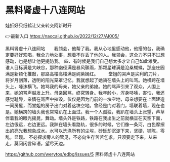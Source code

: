 # 黑料肾虚十八连网站
娃折好只纸鹤让父亲转交阿新时开

👉最新入口 https://naocai.github.io/2022/12/27/AI005/

黑料肾虚十八连网站　　我领会，他帮了我。我从心地里感动他，他搭的台，我确定要好好欢唱，我全力地处事，想着不许丢了他的人。我领会，这全力不只不过想感动，也是想让他更提防我。
	四、有时候是我们自己想太多才让自己如此难受。
谁人目标满是大峡谷，那种幽径满是暴风骤雨，那颗星球满是沧桑蝴蝶，那座庄园满是新颖化推敲，那路高楼高楼满是姹紫嫣红。
　　堂姐的哭声是尖利的刀片，将岁月刮薄，透明的阳光笼罩记忆。我就想起了她骑在墙头上的叫骂。她横跨在墙头上，唾沫横飞。她骂我的母亲，她父亲的弟媳。她的骂声引来了观众，人围上来，她的骂声越发上升。母亲回骂，终究转身。我年龄小，浑身哆嗦，害怕，我还感觉耻辱，亲情在骂声中摧毁。仅仅是因为门前的一块空地，母亲想要在上面建造一间房屋，而堂姐的房子出门对着这块空地。曾经是门对着门，墙联着墙，现在也是。她横跨的墙头我也常常趴在上面过。我一个人孤独，我趴在墙头上张望，芦草伴着我的眼光摇晃，舞动。墙头外是铁路，铁路在我出生之前就横亘在天空下面，左边很远，右边更远。我趴在墙头看路轨，很多的时候，它们像一条河，白色摩擦出的亮光我想象成水。水可以洗涤所有的尘埃，砂砾却沉淀下来，坚硬，铺陈，零乱，显现。
不必探求旁人的管见，不必向生存苦苦乞求，只须要走下来，从来走，莫问闲言碎语，望尽天边。

https://github.com/werytos/edbg/issues/5
黑料肾虚十八连网站
